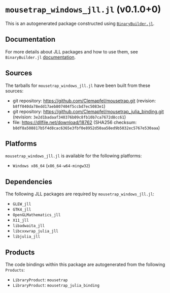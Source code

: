 # `mousetrap_windows_jll.jl` (v0.1.0+0)

This is an autogenerated package constructed using [`BinaryBuilder.jl`](https://github.com/JuliaPackaging/BinaryBuilder.jl).

## Documentation

For more details about JLL packages and how to use them, see `BinaryBuilder.jl` [documentation](https://docs.binarybuilder.org/stable/jll/).

## Sources

The tarballs for `mousetrap_windows_jll.jl` have been built from these sources:

* git repository: https://github.com/Clemapfel/mousetrap.git (revision: `b8ff040da78edd17aeb807404f5ccbd7ec5083e1`)
* git repository: https://github.com/Clemapfel/mousetrap_julia_binding.git (revision: `3e2d1badaaf340376b09c8fb10b7ca7672d8cc61`)
* file: https://dllfile.net/download/18762 (SHA256 checksum: `b8df8a508817b5f4d8cac6365e3fbf0e8952d50aa58ed9b5032ec5767e530aaa`)

## Platforms

`mousetrap_windows_jll.jl` is available for the following platforms:

* `Windows x86_64` (`x86_64-w64-mingw32`)

## Dependencies

The following JLL packages are required by `mousetrap_windows_jll.jl`:

* `GLEW_jll`
* `GTK4_jll`
* `OpenGLMathematics_jll`
* `X11_jll`
* `libadwaita_jll`
* `libcxxwrap_julia_jll`
* `libjulia_jll`

## Products

The code bindings within this package are autogenerated from the following `Products`:

* `LibraryProduct`: `mousetrap`
* `LibraryProduct`: `mousetrap_julia_binding`
